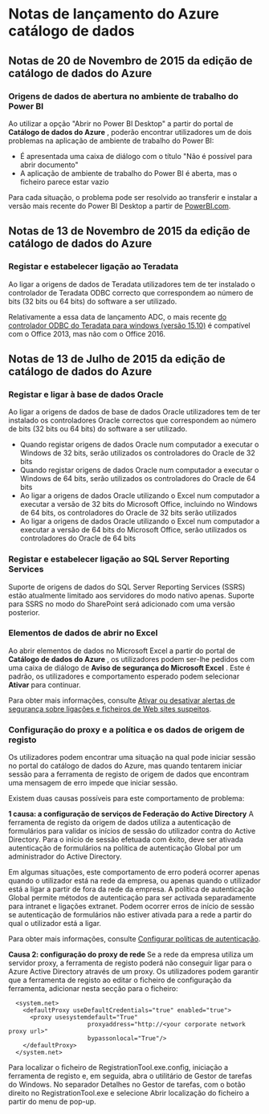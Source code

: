 <properties
   pageTitle="Notas de lançamento do catálogo de dados Azure | Microsoft Azure"
   description="Notas de lançamento do catálogo de dados do Azure."
   services="data-catalog"
   documentationCenter=""
   authors="steelanddata"
   manager="NA"
   editor=""
   tags=""/>
<tags
   ms.service="data-catalog"
   ms.devlang="NA"
   ms.topic="article"
   ms.tgt_pltfrm="NA"
   ms.workload="data-catalog"
   ms.date="09/21/2016"
   ms.author="maroche"/>

# <a name="azure-data-catalog-release-notes"></a>Notas de lançamento do Azure catálogo de dados

## <a name="notes-for-the-november-20-2015-release-of-azure-data-catalog"></a>Notas de 20 de Novembro de 2015 da edição de catálogo de dados do Azure

### <a name="opening-data-sources-in-power-bi-desktop"></a>Origens de dados de abertura no ambiente de trabalho do Power BI

Ao utilizar a opção "Abrir no Power BI Desktop" a partir do portal de **Catálogo de dados do Azure** , poderão encontrar utilizadores um de dois problemas na aplicação de ambiente de trabalho do Power BI:

- É apresentada uma caixa de diálogo com o título "Não é possível para abrir documento"
- A aplicação de ambiente de trabalho do Power BI é aberta, mas o ficheiro parece estar vazio

Para cada situação, o problema pode ser resolvido ao transferir e instalar a versão mais recente do Power BI Desktop a partir de [PowerBI.com](https://powerbi.com).

## <a name="notes-for-the-november-13-2015-release-of-azure-data-catalog"></a>Notas de 13 de Novembro de 2015 da edição de catálogo de dados do Azure

### <a name="registering-and-connecting-to-teradata"></a>Registar e estabelecer ligação ao Teradata

Ao ligar a origens de dados de Teradata utilizadores tem de ter instalado o controlador de Teradata ODBC correcto que correspondem ao número de bits (32 bits ou 64 bits) do software a ser utilizado.

Relativamente a essa data de lançamento ADC, o mais recente [do controlador ODBC do Teradata para windows (versão 15.10)](http://downloads.teradata.com/download/connectivity/odbc-driver/windows) é compatível com o Office 2013, mas não com o Office 2016.

## <a name="notes-for-the-july-13-2015-release-of-azure-data-catalog"></a>Notas de 13 de Julho de 2015 da edição de catálogo de dados do Azure

### <a name="registering-and-connecting-to-oracle-database"></a>Registar e ligar à base de dados Oracle

Ao ligar a origens de dados de base de dados Oracle utilizadores tem de ter instalado os controladores Oracle correctos que correspondem ao número de bits (32 bits ou 64 bits) do software a ser utilizado.

-   Quando registar origens de dados Oracle num computador a executar o Windows de 32 bits, serão utilizados os controladores do Oracle de 32 bits
-   Quando registar origens de dados Oracle num computador a executar o Windows de 64 bits, serão utilizados os controladores do Oracle de 64 bits
-   Ao ligar a origens de dados Oracle utilizando o Excel num computador a executar a versão de 32 bits do Microsoft Office, incluindo no Windows de 64 bits, os controladores do Oracle de 32 bits serão utilizados
-   Ao ligar a origens de dados Oracle utilizando o Excel num computador a executar a versão de 64 bits do Microsoft Office, serão utilizados os controladores do Oracle de 64 bits

### <a name="registering-and-connecting-to-sql-server-reporting-services"></a>Registar e estabelecer ligação ao SQL Server Reporting Services

Suporte de origens de dados do SQL Server Reporting Services (SSRS) estão atualmente limitado aos servidores do modo nativo apenas. Suporte para SSRS no modo do SharePoint será adicionado com uma versão posterior.

### <a name="opening-data-assets-in-excel"></a>Elementos de dados de abrir no Excel

Ao abrir elementos de dados no Microsoft Excel a partir do portal de **Catálogo de dados do Azure** , os utilizadores podem ser-lhe pedidos com uma caixa de diálogo de **Aviso de segurança do Microsoft Excel** . Este é padrão, os utilizadores e comportamento esperado podem selecionar **Ativar** para continuar.

Para obter mais informações, consulte [Ativar ou desativar alertas de segurança sobre ligações e ficheiros de Web sites suspeitos](https://support.office.com/article/Enable-or-disable-security-alerts-about-links-and-files-from-suspicious-websites-A1AC6AE9-5C4A-4EB3-B3F8-143336039BBE).

### <a name="proxy-and-policy-configuration-and-data-source-registration"></a>Configuração do proxy e a política e os dados de origem de registo

Os utilizadores podem encontrar uma situação na qual pode iniciar sessão no portal do catálogo de dados do Azure, mas quando tentarem iniciar sessão para a ferramenta de registo de origem de dados que encontram uma mensagem de erro impede que iniciar sessão.

Existem duas causas possíveis para este comportamento de problema:

**1 causa: a configuração de serviços de Federação do Active Directory** A ferramenta de registo da origem de dados utiliza a autenticação de formulários para validar os inícios de sessão do utilizador contra do Active Directory. Para o início de sessão efetuada com êxito, deve ser ativada autenticação de formulários na política de autenticação Global por um administrador do Active Directory.

Em algumas situações, este comportamento de erro poderá ocorrer apenas quando o utilizador está na rede da empresa, ou apenas quando o utilizador está a ligar a partir de fora da rede da empresa. A política de autenticação Global permite métodos de autenticação para ser activada separadamente para intranet e ligações extranet. Podem ocorrer erros de início de sessão se autenticação de formulários não estiver ativada para a rede a partir do qual o utilizador está a ligar.

Para obter mais informações, consulte [Configurar políticas de autenticação](https://technet.microsoft.com/library/dn486781.aspx).

**Causa 2: configuração do proxy de rede** Se a rede da empresa utiliza um servidor proxy, a ferramenta de registo poderá não conseguir ligar para o Azure Active Directory através de um proxy. Os utilizadores podem garantir que a ferramenta de registo ao editar o ficheiro de configuração da ferramenta, adicionar nesta secção para o ficheiro:


      <system.net>
        <defaultProxy useDefaultCredentials="true" enabled="true">
          <proxy usesystemdefault="True"
                          proxyaddress="http://<your corporate network proxy url>"
                          bypassonlocal="True"/>
        </defaultProxy>
      </system.net>


Para localizar o ficheiro de RegistrationTool.exe.config, iniciação a ferramenta de registo e, em seguida, abra o utilitário de Gestor de tarefas do Windows. No separador Detalhes no Gestor de tarefas, com o botão direito no RegistrationTool.exe e selecione Abrir localização do ficheiro a partir do menu de pop-up.
